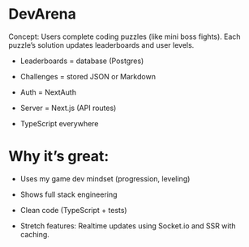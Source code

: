 # DevArena
Concept: Users complete coding puzzles (like mini boss fights). Each puzzle’s solution updates leaderboards and user levels.

* Leaderboards = database (Postgres)

* Challenges = stored JSON or Markdown

* Auth = NextAuth

* Server = Next.js (API routes)

* TypeScript everywhere

# Why it’s great:

* Uses my game dev mindset (progression, leveling)

* Shows full stack engineering

* Clean code (TypeScript + tests)

* Stretch features: Realtime updates using Socket.io and SSR with caching.
